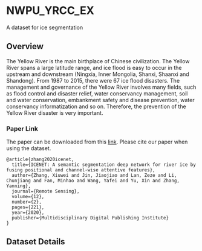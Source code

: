 # NWPU_YRCC_EX
A dataset for ice segmentation
## Overview
The Yellow River is the main birthplace of Chinese civilization. The Yellow River spans a large latitude range, and ice flood is easy to occur in the upstream and downstream (Ningxia, Inner Mongolia, Shanxi, Shaanxi and Shandong). From 1987 to 2015, there were 67 ice flood disasters. The management and governance of the Yellow River involves many fields, such as flood control and disaster relief, water conservancy management, soil and water conservation, embankment safety and disease prevention, water conservancy informatization and so on. Therefore, the prevention of the Yellow River disaster is very important.
### Paper Link
The paper can be downloaded from this [link](https://www.researchgate.net/publication/338489960_ICENET_A_Semantic_Segmentation_Deep_Network_for_River_Ice_by_Fusing_Positional_and_Channel-Wise_Attentive_Features). 
Please cite our paper when using the dataset.
```
@article{zhang2020icenet,
  title={ICENET: A semantic segmentation deep network for river ice by fusing positional and channel-wise attentive features},
  author={Zhang, Xiuwei and Jin, Jiaojiao and Lan, Zeze and Li, Chunjiang and Fan, Minhao and Wang, Yafei and Yu, Xin and Zhang, Yanning},
  journal={Remote Sensing},
  volume={12},
  number={2},
  pages={221},
  year={2020},
  publisher={Multidisciplinary Digital Publishing Institute}
}
```
## Dataset Details
